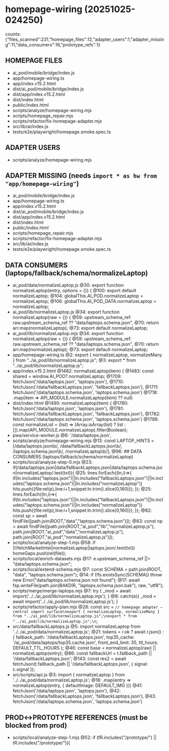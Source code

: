 # homepage-wiring (20251025-024250)
counts: {"files_scanned":231,"homepage_files":12,"adapter_users":1,"adapter_missing":11,"data_consumers":16,"prototype_refs":1}

## HOMEPAGE FILES
- ai_pod/mobile/bridge/index.js
- app/homepage-wiring.ts
- app/index.v15.2.html
- dist/ai_pod/mobile/bridge/index.js
- dist/app/index.v15.2.html
- dist/index.html
- public/index.html
- scripts/analyze/homepage-wiring.mjs
- scripts/homepage_repair.mjs
- scripts/refactor/fix-homepage-adapter.mjs
- src/lib/ai/index.js
- tests/e2e/playwright/homepage.smoke.spec.ts

## ADAPTER USERS
- scripts/analyze/homepage-wiring.mjs

## ADAPTER MISSING (needs `import * as hw from "app/homepage-wiring"`)
- ai_pod/mobile/bridge/index.js
- app/homepage-wiring.ts
- app/index.v15.2.html
- dist/ai_pod/mobile/bridge/index.js
- dist/app/index.v15.2.html
- dist/index.html
- public/index.html
- scripts/homepage_repair.mjs
- scripts/refactor/fix-homepage-adapter.mjs
- src/lib/ai/index.js
- tests/e2e/playwright/homepage.smoke.spec.ts

## DATA CONSUMERS (laptops/fallback/schema/normalizeLaptop)
- ai_pod/data/normalizeLaptop.js
    @30: export function normalizeLaptop(entry, options = {}) {
    @100: export default normalizeLaptop;
    @104:   globalThis.AI_POD.normalizeLaptop = normalizeLaptop;
    @106:   globalThis.AI_POD_DATA.normalizeLaptop = normalizeLaptop;
- ai_pod/lib/normalizeLaptop.js
    @34: export function normalizeLaptop(raw = {}) {
    @59:     upstream_schema_ref: raw.upstream_schema_ref ?? "data/laptops.schema.json",
    @70:   return arr.map(normalizeLaptop);
    @73: export default normalizeLaptop;
- ai_pod/lib/normalizeLaptop.mjs
    @34: export function normalizeLaptop(raw = {}) {
    @59:     upstream_schema_ref: raw.upstream_schema_ref ?? "data/laptops.schema.json",
    @70:   return arr.map(normalizeLaptop);
    @73: export default normalizeLaptop;
- app/homepage-wiring.ts
    @2: export { normalizeLaptop, normalizeMany } from "../ai_pod/lib/normalizeLaptop.js";
    @3: export * from "../ai_pod/lib/normalizeLaptop.js";
- app/index.v15.2.html
    @1482:     normalizeLaptop(item) {
    @1483:         const shared = window.AI_POD?.normalizeLaptop;
    @1709:             fetchJson('/data/laptops.json', 'laptops.json'),
    @1710:             fetchJson('/data/fallbackLaptops.json', 'fallbackLaptops.json'),
    @1711:             fetchJson('/data/laptops.schema.json', 'laptops.schema.json')
    @1718:             .map(item => API_MODULE.normalizeLaptop(item) ?? null)
- dist/index.html
    @1490:     normalizeLaptop(item) {
    @1780:             fetchJson('/data/laptops.json', 'laptops.json'),
    @1781:             fetchJson('/data/fallbackLaptops.json', 'fallbackLaptops.json'),
    @1782:             fetchJson('/data/laptops.schema.json', 'laptops.schema.json')
    @1788:         const normalizeList = (list) => (Array.isArray(list) ? list : []).map(API_MODULE.normalizeLaptop).filter(Boolean);
- pwa/service-worker.js
    @6:   '/data/laptops.json',
- scripts/analyze/homepage-wiring.mjs
    @13: const LAPTOP_HINTS = [/data\/laptops\.json\b/, /data\/fallbackLaptops\.json\b/, /laptops\.schema\.json\b/, /normalizeLaptop\b/];
    @96: ## DATA CONSUMERS (laptops/fallback/schema/normalizeLaptop)
- scripts/local/analyze-step-0.mjs
    @23:         if(/data\/laptops\.json|data\/fallbackLaptops\.json|data\/laptops\.schema\.json|normalizeLaptop/.test(txt)){
    @25:           lines.forEach((ln,i)=>{ if(ln.includes("laptops.json")||ln.includes("fallbackLaptops.json")||ln.includes("laptops.schema.json")||ln.includes("normalizeLaptop")) hits.push({file:rel(p),line:i+1,snippet:ln.trim().slice(0,160)}); });
    @25:           lines.forEach((ln,i)=>{ if(ln.includes("laptops.json")||ln.includes("fallbackLaptops.json")||ln.includes("laptops.schema.json")||ln.includes("normalizeLaptop")) hits.push({file:rel(p),line:i+1,snippet:ln.trim().slice(0,160)}); });
    @82:   const sp = await findFile([path.join(ROOT,"data","laptops.schema.json")]);
    @83:   const np = await findFile([path.join(ROOT,"ai_pod","lib","normalizeLaptop.js"), path.join(ROOT,"ai_pod","data","normalizeLaptop.js"), path.join(ROOT,"ai_pod","normalizeLaptop.js")]);
- scripts/local/analyze-step-1.mjs
    @58:       if (!/fetchMarketIntel|normalizeLaptop|laptops\.json/.test(txt)) homeGaps.push(rel(file));
- scripts/local/enrich-datasets.mjs
    @17:   e.upstream_schema_ref ||= "data/laptops.schema.json";
- scripts/local/extend-schema.mjs
    @7: const SCHEMA = path.join(ROOT, "data", "laptops.schema.json");
    @14:   if (!fs.existsSync(SCHEMA)) throw new Error("data/laptops.schema.json not found");
    @17:   await fsp.writeFile(path.join(BAKDIR, "laptops.schema.json.bak"), raw, "utf8");
- scripts/merge/merge-laptops.mjs
    @7: try { _mod = await import('../../ai_pod/lib/normalizeLaptop.mjs'); }
    @8: catch(e){ _mod = await import('../../ai_pod/lib/normalizeLaptop.js'); }
- scripts/refactor/apply-plan.mjs
    @28:   const src = `// homepage adapter — central import surface\nexport { normalizeLaptop, normalizeMany } from "../ai_pod/lib/normalizeLaptop.js";\nexport * from "../ai_pod/lib/normalizeLaptop.js";\n`;
- src/data/fallbackLaptops.js
    @5: import normalizeLaptop from '../../ai_pod/data/normalizeLaptop.js';
    @21:   tokens = r.ok ? await r.json() : { fallback_path: '/data/fallbackLaptops.json', top35_cache: '/ai_pod/data/laptops/top35.cache.json', front_end_limit: 35, ttl_hours: DEFAULT_TTL_HOURS };
    @46:   const base = normalizeLaptop(raw) || normalizeLaptop(entry);
    @86:     const fallbackUrl = t.fallback_path || '/data/fallbackLaptops.json';
    @143:     const res2 = await fetchJson(t.fallback_path || '/data/fallbackLaptops.json', { signal: c.signal });
- src/scripts/api.js
    @3: import { normalizeLaptop } from '../../ai_pod/data/normalizeLaptop.js';
    @18:     .map(entry => normalizeLaptop(entry, { defaultImage: DEFAULT_IMG }))
    @41:     fetchJson('/data/laptops.json', 'laptops.json'),
    @42:     fetchJson('/data/fallbackLaptops.json', 'fallbackLaptops.json'),
    @43:     fetchJson('/data/laptops.schema.json', 'laptops.schema.json')

## PROD↔PROTOTYPE REFERENCES (must be blocked from prod)
- scripts/local/analyze-step-1.mjs
    @52:       if (fR.includes("/prototype/") || tR.includes("/prototype/")){
